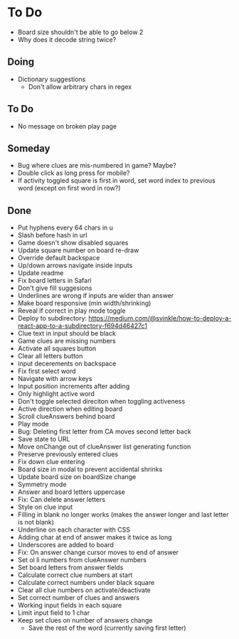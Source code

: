 # To Do

- Board size shouldn't be able to go below 2
- Why does it decode string twice?

## Doing

- Dictionary suggestions
  - Don't allow arbitrary chars in regex

## To Do

- No message on broken play page

## Someday

- Bug where clues are mis-numbered in game? Maybe?
- Double click as long press for mobile?
- If activity toggled square is first in word, set word index to previous word (except on first word in row?)

## Done

- Put hyphens every 64 chars in u
- Slash before hash in url
- Game doesn't show disabled squares
- Update square number on board re-draw
- Override default backspace
- Up/down arrows navigate inside inputs
- Update readme
- Fix board letters in Safari
- Don't give fill suggesions
- Underlines are wrong if inputs are wider than answer
- Make board responsive (min width/shrinking)
- Reveal if correct in play mode toggle
- Deploy to subdirectory: https://medium.com/@svinkle/how-to-deploy-a-react-app-to-a-subdirectory-f694d46427c1
- Clue text in input should be black
- Game clues are missing numbers
- Activate all squares button
- Clear all letters button
- input decerements on backspace
- Fix first select word
- Navigate with arrow keys
- Input position increments after adding
- Only highlight active word
- Don't toggle selected direciton when toggling activeness
- Active direction when editing board
- Scroll clueAnswers behind board
- Play mode
- Bug: Deleting first letter from CA moves second letter back
- Save state to URL
- Move onChange out of clueAnswer list generating function
- Preserve previously entered clues
- Fix down clue entering
- Board size in modal to prevent accidental shrinks
- Update board size on boardSize change
- Symmetry mode
- Answer and board letters uppercase
- Fix: Can delete answer letters
- Style on clue input
- Filling in blank no longer works (makes the answer longer and last letter is not blank)
- Underline on each character with CSS
- Adding char at end of answer makes it twice as long
- Underscores are added to board
- Fix: On answer change cursor moves to end of answer
- Set ol li numbers from clueAnswer numbers
- Set board letters from answer fields
- Calculate correct clue numbers at start
- Calculate correct numbers under black square
- Clear all clue numbers on activate/deactivate
- Set correct number of clues and answers
- Working input fields in each square
- Limit input field to 1 char
- Keep set clues on number of answers change
  - Save the rest of the word (currently saving first letter)